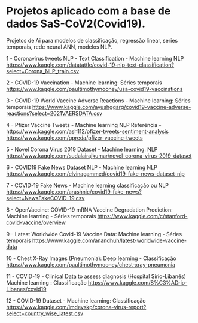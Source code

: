 # Projetos aplicado com a base de dados SaS-CoV2(Covid19).
Projetos de Ai para modelos de classificação, regressão linear, series temporais, rede neural ANN, modelos NLP.


1 - Coronavirus tweets NLP - Text Classification - Machine learning NLP
https://www.kaggle.com/datatattle/covid-19-nlp-text-classification?select=Corona_NLP_train.csv

2 - COVID-19 Vaccination - Machine learning: Séries temporais
https://www.kaggle.com/paultimothymooney/usa-covid19-vaccinations

3 - COVID-19 World Vaccine Adverse Reactions - Machine learning: Séries temporais 
https://www.kaggle.com/ayushggarg/covid19-vaccine-adverse-reactions?select=2021VAERSDATA.csv

4 - Pfizer Vaccine Tweets - Machine learning NLP
Referência - https://www.kaggle.com/ash112/pfizer-tweets-sentiment-analysis
https://www.kaggle.com/gpreda/pfizer-vaccine-tweets

5 - Novel Corona Virus 2019 Dataset - Machine learning: NLP
https://www.kaggle.com/sudalairajkumar/novel-corona-virus-2019-dataset

6 - COVID19 Fake News Dataset NLP - Machine learning NLP
https://www.kaggle.com/elvinagammed/covid19-fake-news-dataset-nlp

7 - COVID-19 Fake News - Machine learning classificação ou NLP
https://www.kaggle.com/arashnic/covid19-fake-news?select=NewsFakeCOVID-19.csv

8 - OpenVaccine: COVID-19 mRNA Vaccine Degradation Prediction: Machine learning - Séries temporais
https://www.kaggle.com/c/stanford-covid-vaccine/overview

9 - Latest Worldwide Covid-19 Vaccine Data: Machine learning - Séries temporais
https://www.kaggle.com/anandhuh/latest-worldwide-vaccine-data

10 - Chest X-Ray Images (Pneumonia): Deep learning - Classificação
https://www.kaggle.com/paultimothymooney/chest-xray-pneumonia

11 - COVID-19 - Clinical Data to assess diagnosis (Hospital Sírio-Libanês) Machine learning : Classificação
https://www.kaggle.com/S%C3%ADrio-Libanes/covid19

12 - COVID-19 Dataset - Machine learning: Classificação 
https://www.kaggle.com/imdevskp/corona-virus-report?select=country_wise_latest.csv
